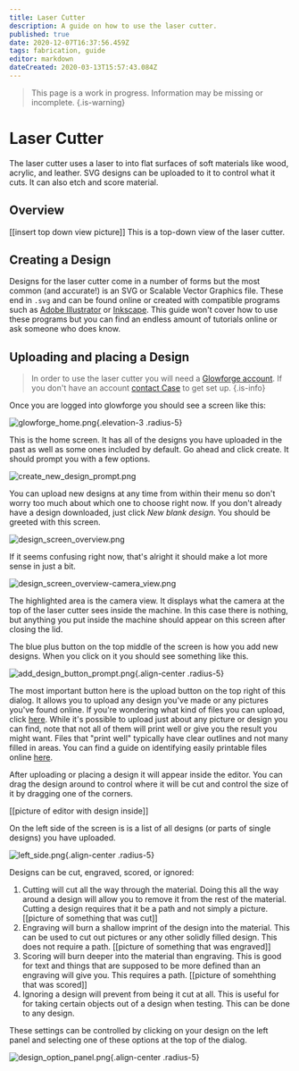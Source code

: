 ```yaml
---
title: Laser Cutter
description: A guide on how to use the laser cutter.
published: true
date: 2020-12-07T16:37:56.459Z
tags: fabrication, guide
editor: markdown
dateCreated: 2020-03-13T15:57:43.084Z
---
```


> This page is a work in progress. Information may be missing or incomplete.
{.is-warning}
# Laser Cutter
The laser cutter uses a laser to  into flat surfaces of soft materials like wood, acrylic, and leather. SVG designs can be uploaded to it to control what it cuts. It can also etch and score material.

## Overview
[[insert top down view picture]]
This is a top-down view of the laser cutter.

[comment]: # (this should be a diagram labelling what each part of the machine is like power button, laser head, etc.)
## Creating a Design
Designs for the laser cutter come in a number of forms but the most common (and accurate!) is an SVG or Scalable Vector Graphics file. These end in `.svg` and can be found online or created with compatible programs such as [Adobe Illustrator](https://www.adobe.com/products/illustrator.html) or [Inkscape](https://inkscape.org/). This guide won't cover how to use these programs but you can find an endless amount of tutorials online or ask someone who does know. 
## Uploading and placing a Design
> In order to use the laser cutter you will need a [Glowforge account](https://app.glowforge.com/). If you don't have an account [contact Case](mailto://case.norris@sdsgriffin.org) to get set up.
{.is-info}

Once you are logged into glowforge you should see a screen like this:

![glowforge_home.png](/laser_cutter/glowforge_home.png){.elevation-3 .radius-5}

This is the home screen. It has all of the designs you have uploaded in the past as well as some ones included by default. Go ahead and click create. It should prompt you with a few options. 

![create_new_design_prompt.png](/laser_cutter/create_new_design_prompt.png)

You can upload new designs at any time from within their menu so don't worry too much about which one to choose right now. If you don't already have a design downloaded, just click *New blank design*. You should be greeted with this screen.

![design_screen_overview.png](/laser_cutter/design_screen_overview.png)

If it seems confusing right now, that's alright it should make a lot more sense in just a bit.

![design_screen_overview-camera_view.png](/laser_cutter/design_screen_overview-camera_view.png)

The highlighted area is the camera view. It displays what the camera at the top of the laser cutter sees inside the machine. In this case there is nothing, but anything you put inside the machine should appear on this screen after closing the lid.

The blue plus button on the top middle of the screen is how you add new designs. When you click on it you should see something like this. 

![add_design_button_prompt.png](/laser_cutter/add_design_button_prompt.png){.align-center .radius-5}

The most important button here is the upload button on the top right of this dialog. It allows you to upload any design you've made or any pictures you've found online. If you're wondering what kind of files you can upload, click [here](https://glowforge.com/faq/design#which-design-platforms-does-glowforge-work-with). While it's possible to upload just about any picture or design you can find, note that not all of them will print well or give you the result you might want. Files that "print well" typically have clear outlines and not many filled in areas. You can find a guide on identifying easily printable files online [here](/en/refrences/printable-files).

After uploading or placing a design it will appear inside the editor. You can drag the design around to control where it will be cut and control the size of it by dragging one of the corners.

[[picture of editor with design inside]]

On the left side of the screen is is a list of all designs (or parts of single designs) you have uploaded.

![left_side.png](/laser_cutter/left_side.png){.align-center .radius-5}

Designs can be cut, engraved, scored, or ignored:
1. Cutting will cut all the way through the material. Doing this all the way around a design will allow you to remove it from the rest of the material. Cutting a design requires that it be a path and not simply a picture. [[picture of something that was cut]]
2. Engraving will burn a shallow imprint of the design into the material. This can be used to cut out pictures or any other solidly filled design. This does not require a path. [[picture of something that was engraved]]
3. Scoring will burn deeper into the material than engraving. This is good for text and things that are supposed to be more defined than an engraving will give you. This requires a path. [[picture of somehthing that was scored]]
4. Ignoring a design will prevent from being it cut at all. This is useful for for taking certain objects out of a design when testing. This can be done to any design.

These settings can be controlled by clicking on your design on the left panel and selecting one of these options at the top of the dialog. 

![design_option_panel.png](/laser_cutter/design_option_panel.png){.align-center .radius-5}